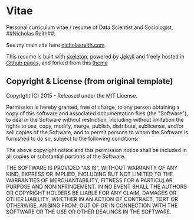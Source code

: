 
# Vitae

Personal curriculum vitae / resume of Data Scientist and Sociologist, ##Nicholas Reith##.

See my main site here [nicholasreith.com](https://www.nicholasreith.com).

This resume is built with [skeleton](http://getskeleton.com/), powered by [Jekyll](http://jekyllrb.com/) and freely
hosted in [Github pages](https://pages.github.com/), and forked from this [theme](https://biomadeira.github.io/vitae)

## Copyright & License (from original template)

Copyright (C) 2015 - Released under the MIT License.

Permission is hereby granted, free of charge, to any person obtaining a copy of this software and associated documentation files (the "Software"), to deal in the Software without restriction, including without limitation the rights to use, copy, modify, merge, publish, distribute, sublicense, and/or sell copies of the Software, and to permit persons to whom the Software is furnished to do so, subject to the following conditions:

The above copyright notice and this permission notice shall be included in all copies or substantial portions of the Software.

THE SOFTWARE IS PROVIDED "AS IS", WITHOUT WARRANTY OF ANY KIND, EXPRESS OR IMPLIED, INCLUDING BUT NOT LIMITED TO THE WARRANTIES OF MERCHANTABILITY, FITNESS FOR A PARTICULAR PURPOSE AND
NONINFRINGEMENT. IN NO EVENT SHALL THE AUTHORS OR COPYRIGHT HOLDERS BE LIABLE FOR ANY CLAIM, DAMAGES OR OTHER LIABILITY, WHETHER IN AN ACTION OF CONTRACT, TORT OR OTHERWISE, ARISING FROM, OUT OF OR IN CONNECTION WITH THE SOFTWARE OR THE USE OR OTHER DEALINGS IN THE SOFTWARE.
